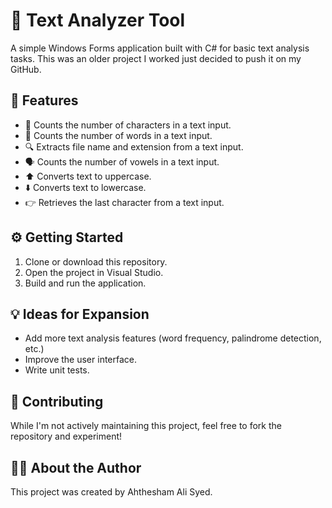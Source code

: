 # 📝 Text Analyzer Tool  

A simple Windows Forms application built with C# for basic text analysis tasks. This was an older project I worked just decided to push it on my GitHub.

## 🚀 Features

* 🔢 Counts the number of characters in a text input.
* 💬 Counts the number of words in a text input.
* 🔍 Extracts file name and extension from a text input.
* 🗣️ Counts the number of vowels in a text input.
* ⬆️ Converts text to uppercase.
* ⬇️ Converts text to lowercase.
* 👉 Retrieves the last character from a text input.

## ⚙️ Getting Started

1. Clone or download this repository.
2. Open the project in Visual Studio.
3. Build and run the application.

## 💡 Ideas for Expansion

* Add more text analysis features (word frequency, palindrome detection, etc.)
* Improve the user interface.
* Write unit tests. 

## 🤝 Contributing

While I'm not actively maintaining this project, feel free to fork the repository and experiment! 

## 🙋‍♂️ About the Author

This project was created by Ahthesham Ali Syed.  
